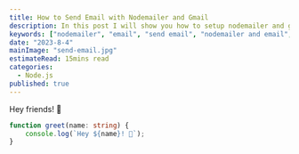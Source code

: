 ```yaml
---
title: How to Send Email with Nodemailer and Gmail
description: In this post I will show you how to setup nodemailer and gmail to send email and templating with Ejs.
keywords: ["nodemailer", "email", "send email", "nodemailer and email", "send email with nodejs"]
date: "2023-8-4"
mainImage: "send-email.jpg"
estimateRead: 15mins read
categories:
  - Node.js
published: true
---
```


Hey friends! 👋

```ts
function greet(name: string) {
	console.log(`Hey ${name}! 👋`);
}
```
